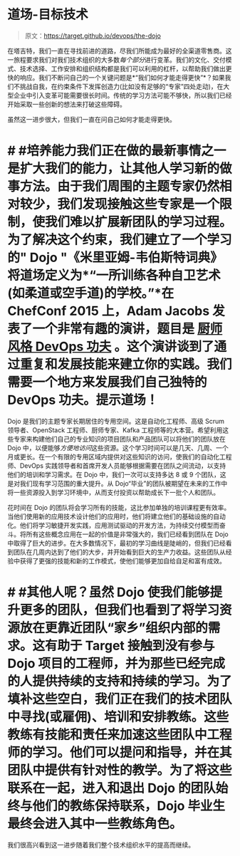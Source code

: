 # 道场-目标技术

> 原文：<https://target.github.io/devops/the-dojo>

在塔吉特，我们一直在寻找前进的道路，尽我们所能成为最好的全渠道零售商。这一旅程要求我们对我们技术组织的大多数*每个部分*进行变革。我们的文化、交付模式、技术选择、工作安排和组织结构都是我们可以利用的杠杆，以帮助我们做出更快的响应。我们不断问自己的一个关键问题是*“我们如何才能走得更快”*？如果我们不挑战自我，在约束条件下发挥创造力(比如没有足够的“专家”四处走动)，在大型企业中引入变革可能需要很长时间。传统的学习方法可能不够快，所以我们已经开始采取一些创新的想法来打破这些障碍。

虽然这一进步很大，但我们一直在问自己如何才能走得更快。

# # #培养能力我们正在做的最新事情之一是扩大我们的能力，让其他人学习新的做事方法。由于我们周围的主题专家仍然相对较少，我们发现接触这些专家是一个限制，使我们难以扩展新团队的学习过程。为了解决这个约束，我们建立了一个学习的" **Dojo** "《米里亚姆-韦伯斯特词典》将道场定义为*“一所训练各种自卫艺术(如柔道或空手道)的学校。”*在 ChefConf 2015 上，Adam Jacobs 发表了一个非常有趣的演讲，题目是 **[厨师风格 DevOps 功夫](https://www.youtube.com/watch?v=_DEToXsgrPc)** 。这个演讲谈到了通过重复和发展技能来建立你的实践。我们需要一个地方来发展我们自己独特的 DevOps 功夫。提示道场！

Dojo 是我们的主题专家长期居住的专用空间。这是自动化工程师、高级 Scrum 领导者、OpenStack 工程师、厨师专家、Kafka 工程师等的大本营。希望利用这些专家来构建他们自己的专业知识的项目团队和产品团队可以将他们的团队放在 Dojo 中，以便能够*方便地访问*这些资源。这个学习时间可以是几天、几周、一个月或更长。在一个有限的专用区域内提供对这些知识的访问，使我们的自动化工程师、DevOps 实践领导者和首席开发人员能够根据需要在团队之间流动，以支持他们的培训和学习需求。在 Dojo 中，我们一次可以支持多达 8 或 9 个团队，这是对我们现有学习范围的重大提升。从 Dojo“毕业”的团队被期望在未来的工作中将一些资源投入到学习环境中，从而支付投资以帮助成长下一批个人和团队。

花时间在 Dojo 的团队将会学习所有的技能，这比参加单独的培训课程更有效率。当他们使用新的应用技术设计他们的应用时，他们将建立他们的基础设施的自动化。他们将学习敏捷开发实践，应用测试驱动的开发方法，为持续交付模型而奋斗。将所有这些概念应用在一起的价值是非常强大的，我们已经看到团队在 Dojo 中取得了巨大的进步。在大多数情况下，最初的学习曲线是陡峭的，但我们已经看到团队在几周内达到了他们的大步，并开始看到巨大的生产力收益。这些团队从经验中获得了更强的技能和新的工作模式，使他们能够更加自给自足和富有成效。

# # #其他人呢？虽然 Dojo 使我们能够提升更多的团队，但我们也看到了将学习资源放在更靠近团队“家乡”组织内部的需求。这有助于 Target 接触到没有参与 Dojo 项目的工程师，并为那些已经完成的人提供持续的支持和持续的学习。为了填补这些空白，我们正在我们的技术团队中寻找(或雇佣)、培训和安排教练。这些教练有技能和责任来加速这些团队中工程师的学习。他们可以提问和指导，并在其团队中提供有针对性的教学。为了将这些联系在一起，进入和退出 Dojo 的团队始终与他们的教练保持联系，Dojo 毕业生最终会进入其中一些教练角色。

我们很高兴看到这一进步随着我们整个技术组织水平的提高而继续。